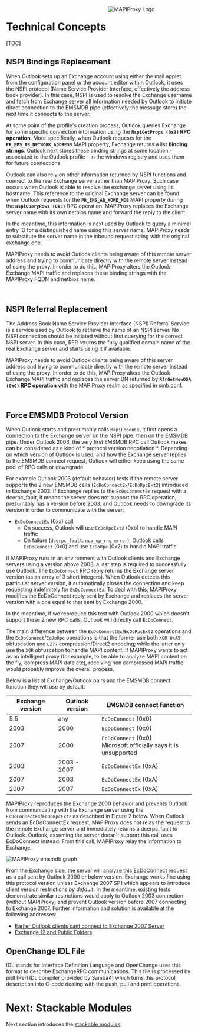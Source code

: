 <div style="float: right; width: 45%;margin-left:2em;">
<img src="/images/mapiproxy/mapiproxy.png" alt="MAPIProxy Logo"/>
</div>

# Technical Concepts #

[TOC]

## NSPI Bindings Replacement ##

When Outlook sets up an Exchange account using either the mail applet
from the configuration panel or the account editor within Outlook, it
uses the NSPI protocol (Name Service Provider Interface, effectively
the address book provider). In this case, NSPI is used to resolve the
Exchange username and fetch from Exchange server all information
needed by Outlook to initiate direct connection to the EMSMDB pipe
(effectively the message store) the next time it connects to the
server.<br>

At some point of the profile's creation process, Outlook queries
Exchange for some specific connection information using the
**`NspiGetProps (0x9)` RPC operation**. More specifically, when
Outlook requests for the **`PR_EMS_AB_NETWORK_ADDRESS`** MAPI
property, Exchange returns a list **binding strings**. Outlook next
stores these binding strings at some location - associated to the
Outlook profile - in the windows registry and uses them for future
connections.<br>

Outlook can also rely on other information returned by NSPI functions
and connect to the real Exchange server rather than MAPIProxy. Such
case occurs when Outlook is able to resolve the exchange server using
its hostname. This reference to the original Exchange server can be
found when Outlook requests for the **`PR_EMS_AB_HOME_MDB`** MAPI
property during the **`NspiQueryRows (0x3)`** RPC operation. MAPIProxy
replaces the Exchange server name with its own netbios name and
forward the reply to the client.<br/>

In the meantime, this information is next used by Outlook to query a
minimal entry ID for a distinguished name using this server
name. MAPIProxy needs to substitute the server name in the inbound
request string with the original exchange one.<br>

MAPIProxy needs to avoid Outlook clients being aware of this remote
server address and trying to communicate directly with the remote server
instead of using the proxy. In order to do this, MAPIProxy alters the
Outlook-Exchange MAPI traffic and replaces these binding strings with
the MAPIProxy FQDN and netbios name.

<br/>

## NSPI Referral Replacement ##

The Address Book Name Service Provider Interface (NSPI) Referral
Service is a service used by Outlook to retrieve the name of an NSPI
server. No NSPI connection should be initiated without first querying
for the correct NSPI server. In this case, RFR returns the fully
qualified domain name of the real Exchange server and starts using it
if available. <br>

MAPIProxy needs to avoid Outlook clients being aware of this server
address and trying to communicate directly with the remote server
instead of using the proxy. In order to do this, MAPIProxy alters the
Outlook-Exchange MAPI traffic and replaces the server DN returned by
**`RfrGetNewDSA (0x0)` RPC operation** with the MAPIProxy realm as
specified in smb.conf.

<br/>

## Force EMSMDB Protocol Version ##

When Outlook starts and presumably calls `MapiLogonEx`, it first opens
a connection to the Exchange server on the NSPI pipe, then on the
EMSMDB pipe. Under Outlook 2003, the very first EMSMDB RPC call
Outlook makes can be considered as a kind of * protocol version
negotiation *. Depending on which version of Outlook is used, and how
the Exchange server replies to the EMSMDB connect request, Outlook
will either keep using the same pool of RPC calls or
downgrade.<br>

For example Outlook 2003 (default behavior) tests if the remote server
supports the 2 new EMSMDB calls (`EcDoConnectEx`/`EcDoRpcExt2`)
introduced in Exchange 2003. If Exchange replies to the `EcDoConnectEx`
request with a dcerpc_fault, it means the server does not support the
RPC operation, presumably has a version before 2003, and Outlook needs
to downgrade its version in order to communicate with the server:

* `EcDoConnectEx` (0xa) call:
    * On success, Outlook will use `EcDoRpcExt2` (0xb) to handle MAPI traffic
    * On failure (`dcerpc_fault`: `nca_op_rng_error`), Outlook calls `EcDoConnect` (0x0) and use `EcDoRpc` (0x2) to handle MAPI traffic

If MAPIProxy runs in an environment with Outlook clients and Exchange
servers using a version above 2003, a last step is required to
successfully use Outlook. The `EcDoConnect` RPC reply returns the
Exchange server version (as an array of 3 short integers). When
Outlook detects this particular server version, it automatically
closes the connection and keep requesting indefinitely for
`EcDoConnectEx`. To deal with this, MAPIProxy modifies the EcDoConnect
reply sent by Exchange and replaces the server version with a one
equal to that sent by Exchange 2000.<br>

In the meantime, if we reproduce this test with Outlook 2000 which
doesn't support these 2 new RPC calls, Outlook will directly call
`EcDoConnect`.<br>

The main difference between the `EcDoConnectEx`/`EcDoRpcExt2`
operations and the `EcDoConnect`/`EcDoRpc` operations is that the
former use both `XOR 0xA5` obfuscation and `LZ77` compression/Direct2
encoding; while the latter only use the `XOR` obfuscation to handle
MAPI content.  If MAPIProxy wants to act as an intelligent proxy (for
example, to be able to analyze MAPI content on the fly, compress MAPI
data etc), receiving non compressed MAPI traffic would probably
improve the overall process.

Below is a list of Exchange/Outlook pairs and the EMSMDB connect
function they will use by default:

Exchange version | Outlook version | EMSMDB connect function
---------------- | --------------- | ------------------------
5.5  | any         | `EcDoConnect` (0x0)
2003 | 2000        | `EcDoConnect` (0x0)
2007 | 2000        | `EcDoConnect` (0x0)<br/>Microsoft officially says it is unsupported
2003 | 2003 - 2007 | `EcDoConnectEx` (0xA)
2007 | 2003        | `EcDoConnectEx` (0xA)
2007 | 2007        | `EcDoConnectEx` (0xA)


MAPIProxy reproduces the Exchange 2000 behavior and prevents Outlook
from communicating with the Exchange server using the
`EcDoConnectEx`/`EcDoRpcExt2` as described in Figure 2 below. When
Outlook sends an EcDoConnectEx request, MAPIProxy does not relay the
request to the remote Exchange server and immediately returns a
dcerpc_fault to Outlook. Outlook, assuming the server doesn't support
this call uses EcDoConnect instead. From this call, MAPIProxy relay
the information to Exchange.

![MAPIProxy emsmdb graph](/images/mapiproxy/mapiproxy_emsmdb_graph.png
 "Figure 2. MAPIProxy behavior on Outlook EMSMDB connection")

From the Exchange side, the server will analyze this EcDoConnect
request as a call sent by Outlook 2000 or below version. Exchange
works fine using this protocol version unless Exchange 2007 SP1 which
appears to introduce client version restrictions <i>by default</i>. In
the meantime, existing tests demonstrate similar restrictions would
apply to Outlook 2003 connection (without MAPIProxy) and prevent
Outlook version before 2007 connecting to Exchange 2007. Further
information and solution is available at the following addresses:
 
* [Earlier Outlook clients cant connect to Exchange 2007
  Server](http://support.microsoft.com/kb/555851)
* [Exchange 12 and Public
  Folders](http://msexchangeteam.com/archive/2006/02/20/419994.aspx)

## OpenChange IDL File ##

IDL stands for Interface Definition Language and OpenChange uses this
format to describe ExchangeRPC communications. This file is processed
by pidl (Perl IDL compiler provided by Samba4) which turns this
protocol description into C-code dealing with the push, pull and print
operations.

# Next: Stackable Modules #

Next section introduces the [stackable modules](stackable-modules.html)
